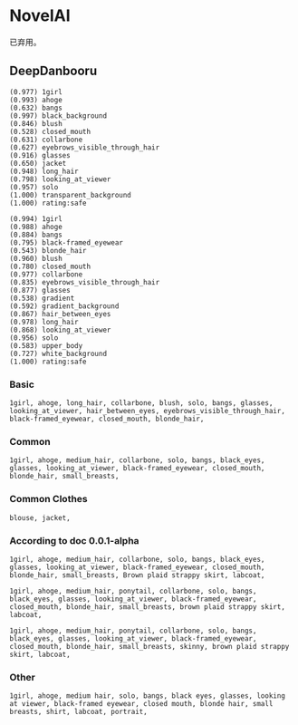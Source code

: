 # NovelAI

已弃用。

## DeepDanbooru

```
(0.977) 1girl
(0.993) ahoge
(0.632) bangs
(0.997) black_background
(0.846) blush
(0.528) closed_mouth
(0.631) collarbone
(0.627) eyebrows_visible_through_hair
(0.916) glasses
(0.650) jacket
(0.948) long_hair
(0.798) looking_at_viewer
(0.957) solo
(1.000) transparent_background
(1.000) rating:safe
```

```
(0.994) 1girl
(0.988) ahoge
(0.884) bangs
(0.795) black-framed_eyewear
(0.543) blonde_hair
(0.960) blush
(0.780) closed_mouth
(0.977) collarbone
(0.835) eyebrows_visible_through_hair
(0.877) glasses
(0.538) gradient
(0.592) gradient_background
(0.867) hair_between_eyes
(0.978) long_hair
(0.868) looking_at_viewer
(0.956) solo
(0.583) upper_body
(0.727) white_background
(1.000) rating:safe
```

### Basic

`1girl, ahoge, long_hair, collarbone, blush, solo, bangs, glasses, looking_at_viewer, hair_between_eyes, eyebrows_visible_through_hair, black-framed_eyewear, closed_mouth, blonde_hair, `

### Common

`1girl, ahoge, medium_hair, collarbone, solo, bangs, black_eyes, glasses, looking_at_viewer, black-framed_eyewear, closed_mouth, blonde_hair, small_breasts, `

### Common Clothes

`blouse, jacket, `

### According to doc 0.0.1-alpha

`1girl, ahoge, medium_hair, collarbone, solo, bangs, black_eyes, glasses, looking_at_viewer, black-framed_eyewear, closed_mouth, blonde_hair, small_breasts, Brown plaid strappy skirt, labcoat, `

`1girl, ahoge, medium_hair, ponytail, collarbone, solo, bangs, black_eyes, glasses, looking_at_viewer, black-framed_eyewear, closed_mouth, blonde_hair, small_breasts, brown plaid strappy skirt, labcoat, `

`1girl, ahoge, medium_hair, ponytail, collarbone, solo, bangs, black_eyes, glasses, looking_at_viewer, black-framed_eyewear, closed_mouth, blonde_hair, small_breasts, skinny, brown plaid strappy skirt, labcoat, `

### Other

`1girl, ahoge, medium hair, solo, bangs, black eyes, glasses, looking at viewer, black-framed eyewear, closed mouth, blonde hair, small breasts, shirt, labcoat, portrait, `
